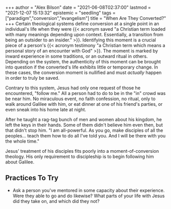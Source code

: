 +++
author = "Alex Bilson"
date = "2021-06-08T02:37:00"
lastmod = "2021-12-07 15:13:32"
epistemic = "seedling"
tags = ["paradigm","conversion","evangelism"]
title = "When Are They Converted?"
+++
Certain theological systems define conversion at a single point in an individual's life when they were {{< acronym saved "a Christian term loaded with many meanings depending upon context. Essentially, a transition from being an outsider to an insider." >}}. Identifying this moment is a crucial piece of a person's {{< acronym testimony "a Christian term which means a personal story of an encounter with God" >}}. The moment is marked by inward experience in some traditions, or an outward ritual in others. Depending on the system, the authenticity of this moment can be brought into question if the converted's life exhibits little or temporary change. In these cases, the conversion moment is nullified and must _actually_ happen in order to truly be saved.

Contrary to this system, Jesus had only one request of those he encountered, "follow me." All a person had to do to be in the "in" crowd was be near him. No miraculous event, no faith confession, no ritual, only to walk around Galilee with him, or eat dinner at one of his friend's parties, or even sneak into his home late at night.

After he taught a rag-tag bunch of men and women about his kingdom, he left the keys in their hands. Some of them didn't believe him even then, but that didn't stop him. "I am all-powerful. As you go, make disciples of all the peoples... teach them how to do all I've told you. And I will be there with you the whole time."

Jesus' treatment of his disciples fits poorly into a moment-of-conversion theology. His only requirement to discipleship is to begin following him about Galilee.

## Practices To Try

- Ask a person you've mentored in some capacity about their experience. Were they able to go and do likewise? What parts of your life with Jesus did they take on, and which did they not?

